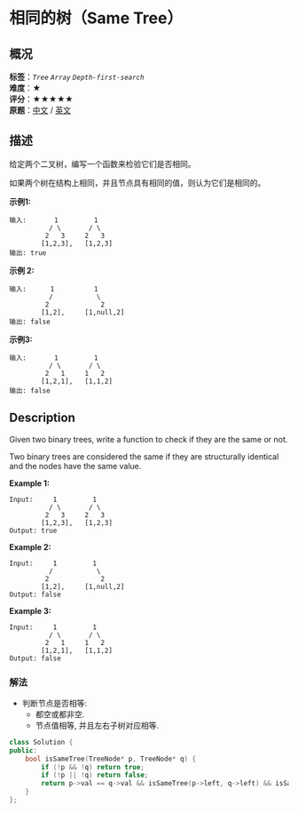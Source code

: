 # 相同的树（Same Tree）
## 概况
**标签**：*`Tree`*  *`Array`*  *`Depth-first-search`*<br>
**难度**：★<br>
**评分**：★★★★★<br>
**原题**：[中文](https://leetcode-cn.com/problems/same-tree) / [英文](https://leetcode.com/problems/same-tree)

## 描述
给定两个二叉树，编写一个函数来检验它们是否相同。

如果两个树在结构上相同，并且节点具有相同的值，则认为它们是相同的。

**示例1:**
```
输入:       1         1
          / \       / \
         2   3     2   3
        [1,2,3],   [1,2,3]
输出: true
```

**示例 2:**
```
输入:      1          1
          /           \
         2             2
        [1,2],     [1,null,2]
输出: false
```

**示例3:**
```
输入:       1         1
          / \       / \
         2   1     1   2
        [1,2,1],   [1,1,2]
输出: false
```

## Description
Given two binary trees, write a function to check if they are the same or not.

Two binary trees are considered the same if they are structurally identical and the nodes have the same value.

**Example 1:**
```
Input:     1         1
          / \       / \
         2   3     2   3
        [1,2,3],   [1,2,3]
Output: true
```

**Example 2:**
```
Input:     1         1
          /           \
         2             2
        [1,2],     [1,null,2]
Output: false
```

**Example 3:**
```
Input:     1         1
          / \       / \
         2   1     1   2
        [1,2,1],   [1,1,2]
Output: false
```


### 解法
- 判断节点是否相等:
    - 都空或都非空.
    - 节点值相等, 并且左右子树对应相等.
    
```c++
class Solution {
public:
    bool isSameTree(TreeNode* p, TreeNode* q) {
        if (!p && !q) return true;
        if (!p || !q) return false;
        return p->val == q->val && isSameTree(p->left, q->left) && isSameTree(p->right, q->right);
    }
};
```